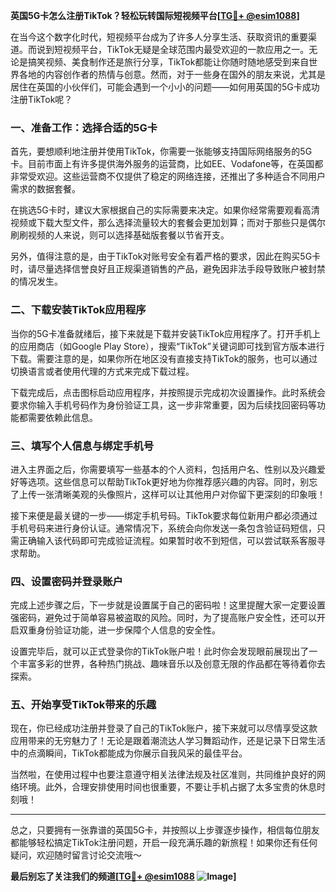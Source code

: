 **英国5G卡怎么注册TikTok？轻松玩转国际短视频平台[[TG💪+ @esim1088](https://t.me/s/esim1088)]**

在当今这个数字化时代，短视频平台成为了许多人分享生活、获取资讯的重要渠道。而说到短视频平台，TikTok无疑是全球范围内最受欢迎的一款应用之一。无论是搞笑视频、美食制作还是旅行分享，TikTok都能让你随时随地感受到来自世界各地的内容创作者的热情与创意。然而，对于一些身在国外的朋友来说，尤其是居住在英国的小伙伴们，可能会遇到一个小小的问题——如何用英国的5G卡成功注册TikTok呢？

### 一、准备工作：选择合适的5G卡

首先，要想顺利地注册并使用TikTok，你需要一张能够支持国际网络服务的5G卡。目前市面上有许多提供海外服务的运营商，比如EE、Vodafone等，在英国都非常受欢迎。这些运营商不仅提供了稳定的网络连接，还推出了多种适合不同用户需求的数据套餐。

在挑选5G卡时，建议大家根据自己的实际需要来决定。如果你经常需要观看高清视频或下载大型文件，那么选择流量较大的套餐会更加划算；而对于那些只是偶尔刷刷视频的人来说，则可以选择基础版套餐以节省开支。

另外，值得注意的是，由于TikTok对账号安全有着严格的要求，因此在购买5G卡时，请尽量选择信誉良好且正规渠道销售的产品，避免因非法手段导致账户被封禁的情况发生。

### 二、下载安装TikTok应用程序

当你的5G卡准备就绪后，接下来就是下载并安装TikTok应用程序了。打开手机上的应用商店（如Google Play Store），搜索“TikTok”关键词即可找到官方版本进行下载。需要注意的是，如果你所在地区没有直接支持TikTok的服务，也可以通过切换语言或者使用代理的方式来完成下载过程。

下载完成后，点击图标启动应用程序，并按照提示完成初次设置操作。此时系统会要求你输入手机号码作为身份验证工具，这一步非常重要，因为后续找回密码等功能都需要依赖此信息。

### 三、填写个人信息与绑定手机号

进入主界面之后，你需要填写一些基本的个人资料，包括用户名、性别以及兴趣爱好等选项。这些信息可以帮助TikTok更好地为你推荐感兴趣的内容。同时，别忘了上传一张清晰美观的头像照片，这样可以让其他用户对你留下更深刻的印象哦！

接下来便是最关键的一步——绑定手机号码。TikTok要求每位新用户都必须通过手机号码来进行身份认证。通常情况下，系统会向你发送一条包含验证码短信，只需正确输入该代码即可完成验证流程。如果暂时收不到短信，可以尝试联系客服寻求帮助。

### 四、设置密码并登录账户

完成上述步骤之后，下一步就是设置属于自己的密码啦！这里提醒大家一定要设置强密码，避免过于简单容易被盗取的风险。同时，为了提高账户安全性，还可以开启双重身份验证功能，进一步保障个人信息的安全性。

设置完毕后，就可以正式登录你的TikTok账户啦！此时你会发现眼前展现出了一个丰富多彩的世界，各种热门挑战、趣味音乐以及创意无限的作品都在等待着你去探索。

### 五、开始享受TikTok带来的乐趣

现在，你已经成功注册并登录了自己的TikTok账户，接下来就可以尽情享受这款应用带来的无穷魅力了！无论是跟着潮流达人学习舞蹈动作，还是记录下日常生活中的点滴瞬间，TikTok都能成为你展示自我风采的最佳平台。

当然啦，在使用过程中也要注意遵守相关法律法规及社区准则，共同维护良好的网络环境。此外，合理安排使用时间也很重要，不要让手机占据了太多宝贵的休息时刻哦！

---

总之，只要拥有一张靠谱的英国5G卡，并按照以上步骤逐步操作，相信每位朋友都能够轻松搞定TikTok注册问题，开启一段充满乐趣的新旅程！如果你还有任何疑问，欢迎随时留言讨论交流哦～

**最后别忘了关注我们的频道[[TG💪+ @esim1088](https://t.me/s/esim1088) ![Image](https://i.postimg.cc/4NQfJmqS/Snipaste-2025-05-13-00-14-12.png)]**